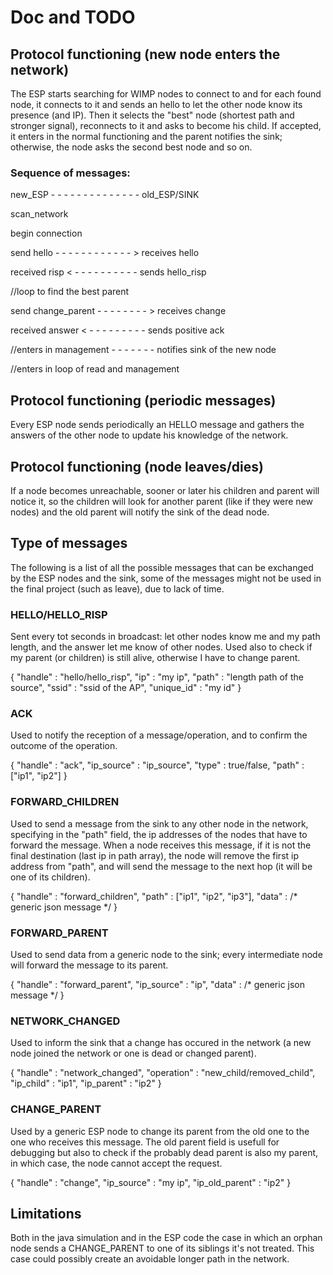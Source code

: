 # Doc and TODO

## Protocol functioning (new node enters the network)
The ESP starts searching for WIMP nodes to connect to and for each found node, it connects to it and sends an hello to let the other node know its presence (and IP). Then it selects the "best" node (shortest path and stronger signal), reconnects to it and asks to become his child. If accepted, it enters in the normal functioning and the parent notifies the sink; otherwise, the node asks the second best node and so on.

### Sequence of messages:
new_ESP - - - - - - - - - - - - - - old_ESP/SINK

scan_network

begin connection

send hello - - - - - - - - - - - - > receives hello

received risp < - - - - - - - - - - sends hello_risp

//loop to find the best parent

send change_parent - - - - - - - - > receives change

received answer < - - - - - - - - - sends positive ack

//enters in management - - - - - - - notifies sink of the new node

//enters in loop of read and management

## Protocol functioning (periodic messages)
Every ESP node sends periodically an HELLO message and gathers the answers of the other node to update his knowledge of the network.

## Protocol functioning (node leaves/dies)
If a node becomes unreachable, sooner or later his children and parent will notice it, so the children will look for another parent (like if they were new nodes) and the old parent will notify the sink of the dead node.

## Type of messages
The following is a list of all the possible messages that can be exchanged by the ESP nodes and the sink, some of the messages might not be used in the final project (such as leave), due to lack of time.

### HELLO/HELLO_RISP
Sent every tot seconds in broadcast: let other nodes know me and my path length, and the answer let me know of other nodes. Used also to check if my parent (or children) is still alive, otherwise I have to change parent.

{
  "handle" : "hello/hello_risp",
  "ip" : "my ip",
  "path" : "length path of the source",
  "ssid" : "ssid of the AP",
  "unique_id" : "my id"
}

### ACK
Used to notify the reception of a message/operation, and to confirm the outcome of the operation.

{
  "handle" : "ack",
  "ip_source" : "ip_source",
  "type" : true/false,
  "path" : ["ip1", "ip2"]
}

### FORWARD_CHILDREN
Used to send a message from the sink to any other node in the network, specifying in the "path" field, the ip addresses of the nodes that have to forward the message. When a node receives this message, if it is not the final destination (last ip in path array), the node will remove the first ip address from "path", and will send the message to the next hop (it will be one of its children).

{
  "handle" : "forward_children",
  "path" : ["ip1", "ip2", "ip3"],
  "data" : /* generic json message */
}

### FORWARD_PARENT
Used to send data from a generic node to the sink; every intermediate node will forward the message to its parent.

{
  "handle" : "forward_parent",
  "ip_source" : "ip",
  "data" : /* generic json message */
}

### NETWORK_CHANGED
Used to inform the sink that a change has occured in the network (a new node joined the network or one is dead or changed parent).

{
  "handle" : "network_changed",
  "operation" : "new_child/removed_child",
  "ip_child" : "ip1",
  "ip_parent" : "ip2"
}

### CHANGE_PARENT
Used by a generic ESP node to change its parent from the old one to the one who receives this message. The old parent field is usefull for debugging but also to check if the probably dead parent is also my parent, in which case, the node cannot accept the request.

{
  "handle" : "change",
  "ip_source" : "my ip",
  "ip_old_parent" : "ip2"
}

## Limitations
Both in the java simulation and in the ESP code the case in which an orphan node sends a CHANGE_PARENT to one of its siblings it's not treated. This case could possibly create an avoidable longer path in the network.
